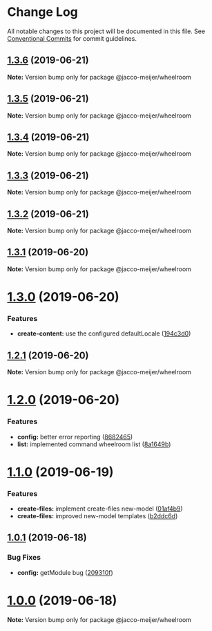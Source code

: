 # Change Log

All notable changes to this project will be documented in this file.
See [Conventional Commits](https://conventionalcommits.org) for commit guidelines.

## [1.3.6](https://github.com/jaccomeijer/wheelroom/compare/@jacco-meijer/wheelroom@1.3.5...@jacco-meijer/wheelroom@1.3.6) (2019-06-21)

**Note:** Version bump only for package @jacco-meijer/wheelroom





## [1.3.5](https://github.com/jaccomeijer/wheelroom/compare/@jacco-meijer/wheelroom@1.3.4...@jacco-meijer/wheelroom@1.3.5) (2019-06-21)

**Note:** Version bump only for package @jacco-meijer/wheelroom





## [1.3.4](https://github.com/jaccomeijer/wheelroom/compare/@jacco-meijer/wheelroom@1.3.3...@jacco-meijer/wheelroom@1.3.4) (2019-06-21)

**Note:** Version bump only for package @jacco-meijer/wheelroom





## [1.3.3](https://github.com/jaccomeijer/wheelroom/compare/@jacco-meijer/wheelroom@1.3.2...@jacco-meijer/wheelroom@1.3.3) (2019-06-21)

**Note:** Version bump only for package @jacco-meijer/wheelroom





## [1.3.2](https://github.com/jaccomeijer/wheelroom/compare/@jacco-meijer/wheelroom@1.3.1...@jacco-meijer/wheelroom@1.3.2) (2019-06-21)

**Note:** Version bump only for package @jacco-meijer/wheelroom





## [1.3.1](https://github.com/jaccomeijer/wheelroom/compare/@jacco-meijer/wheelroom@1.3.0...@jacco-meijer/wheelroom@1.3.1) (2019-06-20)

**Note:** Version bump only for package @jacco-meijer/wheelroom





# [1.3.0](https://github.com/jaccomeijer/wheelroom/compare/@jacco-meijer/wheelroom@1.2.1...@jacco-meijer/wheelroom@1.3.0) (2019-06-20)


### Features

* **create-content:** use the configured defaultLocale ([194c3d0](https://github.com/jaccomeijer/wheelroom/commit/194c3d0))





## [1.2.1](https://github.com/jaccomeijer/wheelroom/compare/@jacco-meijer/wheelroom@1.2.0...@jacco-meijer/wheelroom@1.2.1) (2019-06-20)

**Note:** Version bump only for package @jacco-meijer/wheelroom





# [1.2.0](https://github.com/jaccomeijer/wheelroom/compare/@jacco-meijer/wheelroom@1.1.0...@jacco-meijer/wheelroom@1.2.0) (2019-06-20)


### Features

* **config:** better error reporting ([8682465](https://github.com/jaccomeijer/wheelroom/commit/8682465))
* **list:** implemented command wheelroom list ([8a1649b](https://github.com/jaccomeijer/wheelroom/commit/8a1649b))





# [1.1.0](https://github.com/jaccomeijer/wheelroom/compare/@jacco-meijer/wheelroom@1.0.1...@jacco-meijer/wheelroom@1.1.0) (2019-06-19)


### Features

* **create-files:** implement create-files new-model ([01af4b9](https://github.com/jaccomeijer/wheelroom/commit/01af4b9))
* **create-files:** improved new-model templates ([b2ddc6d](https://github.com/jaccomeijer/wheelroom/commit/b2ddc6d))





## [1.0.1](https://github.com/jaccomeijer/wheelroom/compare/@jacco-meijer/wheelroom@1.0.0...@jacco-meijer/wheelroom@1.0.1) (2019-06-18)


### Bug Fixes

* **config:** getModule bug ([209310f](https://github.com/jaccomeijer/wheelroom/commit/209310f))





# [1.0.0](https://github.com/jaccomeijer/wheelroom/compare/@jacco-meijer/wheelroom@0.1.3...@jacco-meijer/wheelroom@1.0.0) (2019-06-18)

**Note:** Version bump only for package @jacco-meijer/wheelroom
